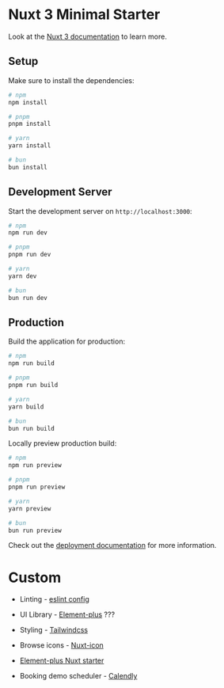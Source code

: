# Nuxt 3 Minimal Starter

Look at the [Nuxt 3 documentation](https://nuxt.com/docs/getting-started/introduction) to learn more.

## Setup

Make sure to install the dependencies:

```bash
# npm
npm install

# pnpm
pnpm install

# yarn
yarn install

# bun
bun install
```

## Development Server

Start the development server on `http://localhost:3000`:

```bash
# npm
npm run dev

# pnpm
pnpm run dev

# yarn
yarn dev

# bun
bun run dev
```

## Production

Build the application for production:

```bash
# npm
npm run build

# pnpm
pnpm run build

# yarn
yarn build

# bun
bun run build
```

Locally preview production build:

```bash
# npm
npm run preview

# pnpm
pnpm run preview

# yarn
yarn preview

# bun
bun run preview
```

Check out the [deployment documentation](https://nuxt.com/docs/getting-started/deployment) for more information.

# Custom

- Linting - [eslint config](https://github.com/nuxt/eslint-config)
- UI Library - [Element-plus](https://element-plus.org/) ???
- Styling - [Tailwindcss](https://tailwindcss.nuxtjs.org/examples/basic)
- Browse icons - [Nuxt-icon](https://icon-sets.iconify.design/tabler/chevron-left/)

- [Element-plus Nuxt starter](https://github.com/element-plus/element-plus-nuxt-starter)

- Booking demo scheduler - [Calendly](https://nuxt-calendly.vercel.app/)